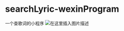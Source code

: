# searchLyric-wexinProgram
一个查歌词的小程序
![在这里插入图片描述](https://img-blog.csdnimg.cn/20210201225346865.gif#pic_center)
